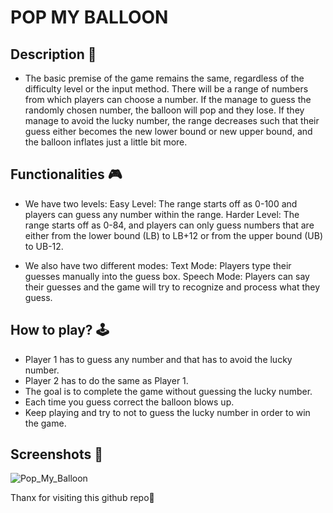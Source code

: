 # POP MY BALLOON

## **Description 📃**

- The basic premise of the game remains the same, regardless of the difficulty level or the input method. There will be a range of numbers from which players can choose a number. If the manage to guess the randomly chosen number, the balloon will pop and they lose. If they manage to avoid the lucky number, the range decreases such that their guess either becomes the new lower bound or new upper bound, and the balloon inflates just a little bit more.

## **Functionalities 🎮**

- We have two levels:
Easy Level: The range starts off as 0-100 and players can guess any number within the range.
Harder Level: The range starts off as 0-84, and players can only guess numbers that are either from the lower bound (LB) to LB+12 or from the upper bound (UB) to UB-12.

- We also have two different modes:
Text Mode: Players type their guesses manually into the guess box.
Speech Mode: Players can say their guesses and the game will try to recognize and process what they guess.

## **How to play? 🕹️**

- Player 1 has to guess any number and that has to avoid the lucky number.
- Player 2 has to do the same as Player 1.
- The goal is to complete the game without guessing the lucky number.
- Each time you guess correct the balloon blows up.
- Keep playing and try to not to guess the lucky number in order to win the game. 

## **Screenshots 📸**

![Pop_My_Balloon](https://github.com/Nayanika1402/Pop-My-Balloon/assets/132455412/0bbc637a-9bd5-4667-ad34-525644fba105)


Thanx for visiting this github repo🥰
